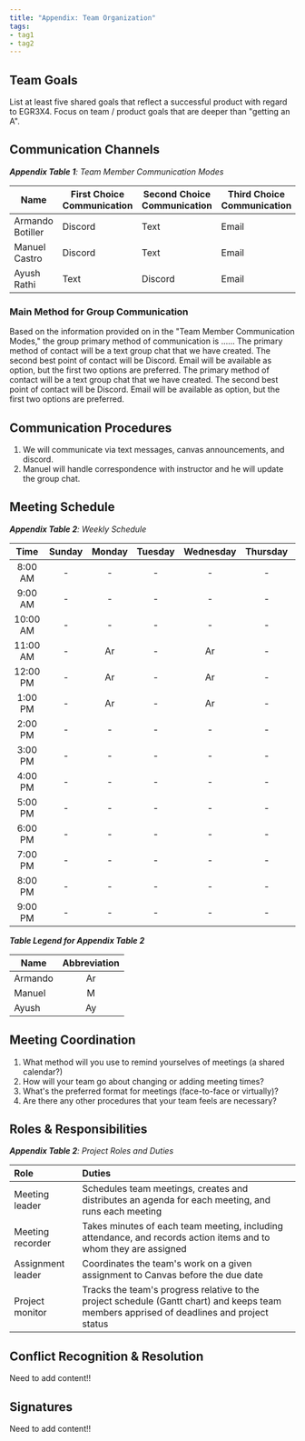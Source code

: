 ```yaml
---
title: "Appendix: Team Organization"
tags:
- tag1
- tag2
---
```


## Team Goals

List at least five shared goals that reflect a successful product with regard to EGR3X4. Focus on team / product goals that are deeper than "getting an A".

## Communication Channels

_**Appendix Table 1**: Team Member Communication Modes_

|Name                 | First Choice Communication | Second Choice Communication | Third Choice Communication |
|---------------------|----------------------------|-----------------------------|----------------------------|
|Armando Botiller|  Discord | Text | Email |
|Manuel Castro|  Discord | Text | Email |
|Ayush Rathi|  Text | Discord | Email |

### Main Method for Group Communication

Based on the information provided on in the "Team Member Communication Modes," the group primary method of communication is ......
The primary method of contact will be a text group chat that we have created. The second best point of contact will be Discord. Email will be available as option, but the first two options are preferred. 
The primary method of contact will be a text group chat that we have created. The second best point of contact will be Discord. Email will be available as option, but the first two options are preferred.
 
## Communication Procedures

1. We will communicate via text messages, canvas announcements, and discord.
2. Manuel will handle correspondence with instructor and he will update the group chat.

## Meeting Schedule

_**Appendix Table 2**: Weekly Schedule_

| Time     | Sunday | Monday | Tuesday | Wednesday | Thursday | Friday | Saturday |
| :------: | :----: | :----: | :----:  | :----: | :----: | :----: | :-----: |
| 8:00 AM  | -      | -      | -       | -      | -      | -  | Ar |
| 9:00 AM  | -      | -      | -       | -      | -      | -  | Ar |
| 10:00 AM | -      | -      | -       | -      | -      | Ar | Ar |
| 11:00 AM | -      | Ar     | -       | Ar     | -      | Ar | Ar |
| 12:00 PM | -      | Ar     | -       | Ar     | -      | Ar | Ar |
| 1:00 PM  | -      | Ar     | -       | Ar     | -      | Ar | Ar |
| 2:00 PM  | -      | -      | -       | -      | -      | Ar | Ar |
| 3:00 PM  | -      | -      | -       | -      | -      | Ar | -  |
| 4:00 PM  | -      | -      | -       | -      | -      | Ar | -  |
| 5:00 PM  | -      | -      | -       | -      | -      | -  | -  |
| 6:00 PM  | -      | -      | -       | -      | -      | -  | -  |
| 7:00 PM  | -      | -      | -       | -      | -      | -  | -  |
| 8:00 PM  | -      | -      | -       | -      | -      | -  | -  |
| 9:00 PM  | -      | -      | -       | -      | -      | -  | -  |

_**Table Legend for Appendix Table 2**_

| Name | Abbreviation |
| ----- | :------: |
| Armando | Ar |
| Manuel | M |
| Ayush | Ay |


## Meeting Coordination

1. What method will you use to remind yourselves of meetings (a shared calendar?)
1. How will your team go about changing or adding meeting times?
1. What's the preferred format for meetings (face-to-face or virtually)?
1. Are there any other procedures that your team feels are necessary?

## Roles & Responsibilities

_**Appendix Table 2**: Project Roles and Duties_

| **Role**          | **Duties**                                                                                                                                |
| :---------------- | :---------------------------------------------------------------------------------------------------------------------------------------- |
| Meeting leader    | Schedules team meetings, creates and distributes an agenda for each meeting, and runs each meeting                                        |
| Meeting recorder  | Takes minutes of each team meeting, including attendance, and records action items and to whom they are assigned                          |
| Assignment leader | Coordinates the team's work on a given assignment to Canvas before the due date                                                           |
| Project monitor   | Tracks the team's progress relative to the project schedule (Gantt chart) and keeps team members apprised of deadlines and project status |

## Conflict Recognition & Resolution

Need to add content!!


## Signatures

Need to add content!!

